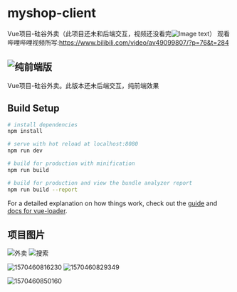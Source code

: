 # myshop-client

Vue项目-硅谷外卖（此项目还未和后端交互，视频还没看完![Image text](https://github.com/Li-MingZhong/myshop-client/blob/master/show-imgs/791CFA89.png)）
观看哔哩哔哩视频所写:https://www.bilibili.com/video/av49099807/?p=76&t=284
## ![纯前端版](https://github.com/Li-MingZhong/myshop-client/releases/tag/v1.0)
Vue项目-硅谷外卖。此版本还未后端交互，纯前端效果



## Build Setup

``` bash
# install dependencies
npm install

# serve with hot reload at localhost:8080
npm run dev

# build for production with minification
npm run build

# build for production and view the bundle analyzer report
npm run build --report
```

For a detailed explanation on how things work, check out the [guide](http://vuejs-templates.github.io/webpack/) and [docs for vue-loader](http://vuejs.github.io/vue-loader).

## 项目图片


![外卖](https://github.com/Li-MingZhong/myshop-client/blob/master/show-imgs/1570460720083.png)  ![搜索](https://github.com/Li-MingZhong/myshop-client/blob/master/show-imgs/1570460795239.png)


![1570460816230](https://github.com/Li-MingZhong/myshop-client/blob/master/show-imgs/1570460816230.png)  ![1570460829349](https://github.com/Li-MingZhong/myshop-client/blob/master/show-imgs/1570460829349.png)

![1570460850160](https://github.com/Li-MingZhong/myshop-client/blob/master/show-imgs/1570460850160.png)

